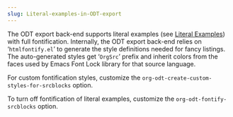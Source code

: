 ```yaml
---
slug: Literal-examples-in-ODT-export
---
```


The ODT export back-end supports literal examples (see [Literal Examples](/docs/org/Literal-Examples)) with full fontification. Internally, the ODT export back-end relies on ‘`htmlfontify.el`’ to generate the style definitions needed for fancy listings. The auto-generated styles get ‘`OrgSrc`’ prefix and inherit colors from the faces used by Emacs Font Lock library for that source language.

For custom fontification styles, customize the `org-odt-create-custom-styles-for-srcblocks` option.

To turn off fontification of literal examples, customize the `org-odt-fontify-srcblocks` option.
